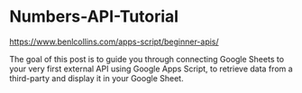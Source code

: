 # Numbers-API-Tutorial

https://www.benlcollins.com/apps-script/beginner-apis/

The goal of this post is to guide you through connecting Google Sheets to your very first external API using Google Apps Script, to retrieve data from a third-party and display it in your Google Sheet.
